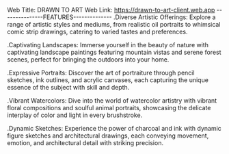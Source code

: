 Web Title: DRAWN TO ART
Web Link: https://drawn-to-art-client.web.app
---------------FEATURES--------------
.Diverse Artistic Offerings: Explore a range of artistic styles and mediums, from realistic oil portraits to whimsical comic strip drawings, catering to varied tastes and preferences.

.Captivating Landscapes: Immerse yourself in the beauty of nature with captivating landscape paintings featuring mountain vistas and serene forest scenes, perfect for bringing the outdoors into your home.

.Expressive Portraits: Discover the art of portraiture through pencil sketches, ink outlines, and acrylic canvases, each capturing the unique essence of the subject with skill and depth.

.Vibrant Watercolors: Dive into the world of watercolor artistry with vibrant floral compositions and soulful animal portraits, showcasing the delicate interplay of color and light in every brushstroke.

.Dynamic Sketches: Experience the power of charcoal and ink with dynamic figure sketches and architectural drawings, each conveying movement, emotion, and architectural detail with striking precision.